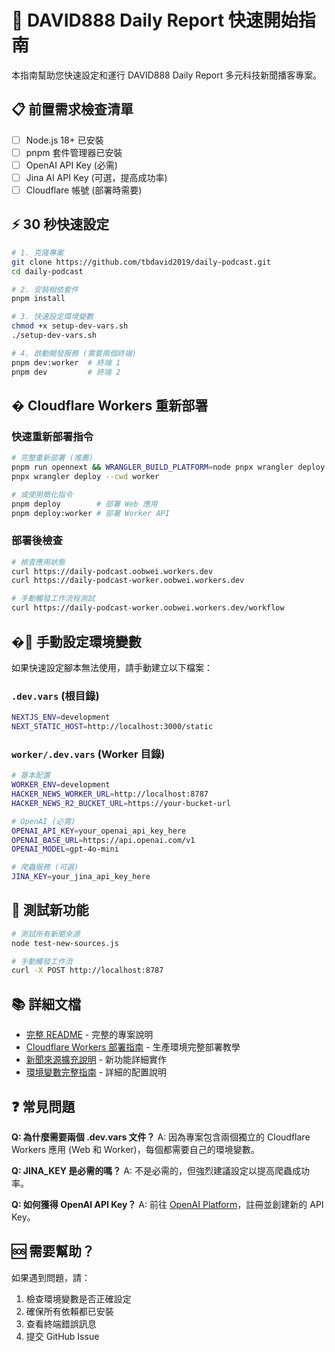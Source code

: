 # 🚀 DAVID888 Daily Report 快速開始指南

本指南幫助您快速設定和運行 DAVID888 Daily Report 多元科技新聞播客專案。

## 📋 前置需求檢查清單

- [ ] Node.js 18+ 已安裝
- [ ] pnpm 套件管理器已安裝
- [ ] OpenAI API Key (必需)
- [ ] Jina AI API Key (可選，提高成功率)
- [ ] Cloudflare 帳號 (部署時需要)

## ⚡ 30 秒快速設定

```bash
# 1. 克隆專案
git clone https://github.com/tbdavid2019/daily-podcast.git
cd daily-podcast

# 2. 安裝相依套件
pnpm install

# 3. 快速設定環境變數
chmod +x setup-dev-vars.sh
./setup-dev-vars.sh

# 4. 啟動開發服務 (需要兩個終端)
pnpm dev:worker  # 終端 1
pnpm dev         # 終端 2
```

## � Cloudflare Workers 重新部署

### 快速重新部署指令

```bash
# 完整重新部署 (推薦)
pnpm run opennext && WRANGLER_BUILD_PLATFORM=node pnpx wrangler deploy
pnpx wrangler deploy --cwd worker

# 或使用簡化指令
pnpm deploy        # 部署 Web 應用
pnpm deploy:worker # 部署 Worker API
```

### 部署後檢查

```bash
# 檢查應用狀態
curl https://daily-podcast.oobwei.workers.dev
curl https://daily-podcast-worker.oobwei.workers.dev

# 手動觸發工作流程測試
curl https://daily-podcast-worker.oobwei.workers.dev/workflow
```

## �🔧 手動設定環境變數

如果快速設定腳本無法使用，請手動建立以下檔案：

### `.dev.vars` (根目錄)

```bash
NEXTJS_ENV=development
NEXT_STATIC_HOST=http://localhost:3000/static
```

### `worker/.dev.vars` (Worker 目錄)

```bash
# 基本配置
WORKER_ENV=development
HACKER_NEWS_WORKER_URL=http://localhost:8787
HACKER_NEWS_R2_BUCKET_URL=https://your-bucket-url

# OpenAI (必需)
OPENAI_API_KEY=your_openai_api_key_here
OPENAI_BASE_URL=https://api.openai.com/v1
OPENAI_MODEL=gpt-4o-mini

# 爬蟲服務 (可選)
JINA_KEY=your_jina_api_key_here
```

## 🧪 測試新功能

```bash
# 測試所有新聞來源
node test-new-sources.js

# 手動觸發工作流
curl -X POST http://localhost:8787
```

## 📚 詳細文檔

- [完整 README](./README.md) - 完整的專案說明
- [Cloudflare Workers 部署指南](./CLOUDFLARE-DEPLOY.md) - 生產環境完整部署教學
- [新聞來源擴充說明](./CHANGELOG-新聞來源擴充.md) - 新功能詳細實作
- [環境變數完整指南](./README.md#本地开发) - 詳細的配置說明

## ❓ 常見問題

**Q: 為什麼需要兩個 .dev.vars 文件？**
A: 因為專案包含兩個獨立的 Cloudflare Workers 應用 (Web 和 Worker)，每個都需要自己的環境變數。

**Q: JINA_KEY 是必需的嗎？**
A: 不是必需的，但強烈建議設定以提高爬蟲成功率。

**Q: 如何獲得 OpenAI API Key？**
A: 前往 [OpenAI Platform](https://platform.openai.com/)，註冊並創建新的 API Key。

## 🆘 需要幫助？

如果遇到問題，請：

1. 檢查環境變數是否正確設定
2. 確保所有依賴都已安裝
3. 查看終端錯誤訊息
4. 提交 GitHub Issue
